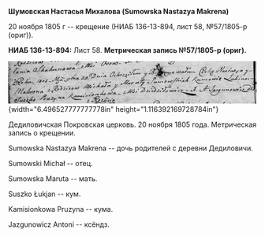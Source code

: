 **Шумовская Настасья Михалова (Sumowska Nastazya Makrena)**

20 ноября 1805 г -- крещение (НИАБ 136-13-894, лист 58, №57/1805-р
(ориг)).

**НИАБ 136-13-894:** Лист 58. **Метрическая запись №57/1805-р (ориг).**

![](./media/6ad3faa0f41015b2bcb1aa6e7933ded6f1d37ea5.png){width="6.496527777777778in"
height="1.116392169728784in"}

Дедиловичская Покровская церковь. 20 ноября 1805 года. Метрическая
запись о крещении.

Sumowska Nastazya Makrena -- дочь родителей с деревни Дедиловичи.

Sumowski Michał -- отец.

Sumowska Maruta -- мать.

Suszko Łukjan -- кум.

Kamisionkowa Pruzyna -- кума.

Jazgunowicz Antoni -- ксёндз.
